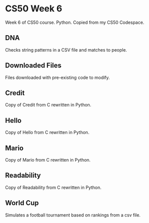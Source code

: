 # CS50 Week 6
Week 6 of CS50 course. Python. Copied from my CS50 Codespace.

## DNA
Checks string patterns in a CSV file and matches to people.

## Downloaded Files
Files downloaded with pre-existing code to modify.

## Credit
Copy of Credit from C rewritten in Python.

## Hello
Copy of Hello from C rewritten in Python.

## Mario
Copy of Mario from C rewritten in Python.

## Readability
Copy of Readability from C rewritten in Python.

## World Cup
Simulates a football tournament based on rankings from a csv file.


